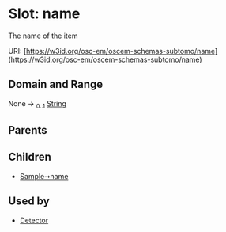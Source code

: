 
# Slot: name

The name of the item

URI: [https://w3id.org/osc-em/oscem-schemas-subtomo/name](https://w3id.org/osc-em/oscem-schemas-subtomo/name)


## Domain and Range

None &#8594;  <sub>0..1</sub> [String](types/String.md)

## Parents


## Children

 *  [Sample➞name](Sample_name.md)

## Used by

 * [Detector](Detector.md)
